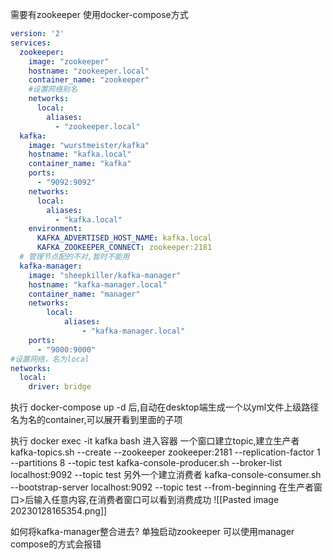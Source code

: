 需要有zookeeper
使用docker-compose方式
```yml
version: '2'
services:
  zookeeper:
    image: "zookeeper"
    hostname: "zookeeper.local"
    container_name: "zookeeper"
    #设置网络别名
    networks:
      local:
        aliases:
          - "zookeeper.local"
  kafka:
    image: "wurstmeister/kafka"
    hostname: "kafka.local"
    container_name: "kafka"
    ports:
      - "9092:9092"
    networks:
      local:
        aliases:
          - "kafka.local"
    environment:
      KAFKA_ADVERTISED_HOST_NAME: kafka.local
      KAFKA_ZOOKEEPER_CONNECT: zookeeper:2181
  # 管理节点配的不对,暂时不能用
  kafka-manager:
    image: "sheepkiller/kafka-manager"
    hostname: "kafka-manager.local"
    container_name: "manager"
    networks:
        local:
            aliases:
                - "kafka-manager.local"
    ports:
      - "9000:9000"
#设置网络，名为local
networks:
  local:
    driver: bridge
```

执行 docker-compose up -d 后,自动在desktop端生成一个以yml文件上级路径名为名的container,可以展开看到里面的子项

执行  docker exec -it kafka bash 进入容器
一个窗口建立topic,建立生产者
	kafka-topics.sh --create --zookeeper zookeeper:2181 --replication-factor 1 --partitions 8 --topic test
	kafka-console-producer.sh --broker-list localhost:9092 --topic test
另外一个建立消费者
	kafka-console-consumer.sh --bootstrap-server localhost:9092 --topic test --from-beginning
在生产者窗口>后输入任意内容,在消费者窗口可以看到消费成功
![[Pasted image 20230128165354.png]]

如何将kafka-manager整合进去?
单独启动zookeeper 可以使用manager
compose的方式会报错
